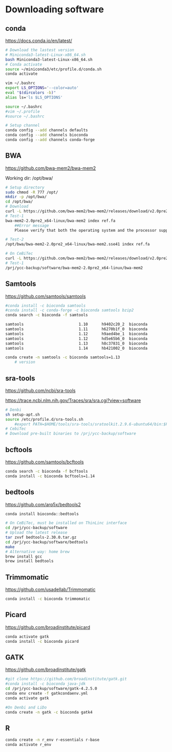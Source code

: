 # Downloading software

## conda 

https://docs.conda.io/en/latest/

```bash
# Download the lastest version
# Miniconda3-latest-Linux-x86_64.sh
bash Miniconda3-latest-Linux-x86_64.sh
# Conda activate
source ~/miniconda3/etc/profile.d/conda.sh
conda activate

vim ~/.bashrc
export LS_OPTIONS='--color=auto'
eval "$(dircolors -b)"
alias ls='ls $LS_OPTIONS'

source ~/.bashrc
#vim ~/.profile
#source ~/.bashrc

# Setup channel
conda config --add channels defaults 
conda config --add channels bioconda 
conda config --add channels conda-forge
```

## BWA

https://github.com/bwa-mem2/bwa-mem2

Working dir: /opt/bwa/

```bash
# Setup directory
sudo chmod -R 777 /opt/
mkdir -p /opt/bwa/
cd /opt/bwa/
# Download
curl -L https://github.com/bwa-mem2/bwa-mem2/releases/download/v2.0pre2/bwa-mem2-2.0pre2_x64-linux.tar.bz2 | sudo tar jxf -
# Test-1
bwa-mem2-2.0pre2_x64-linux/bwa-mem2 index ref.fa
    ##Error message
    Please verify that both the operating system and the processor support Intel(R) X87, CMOV, MMX, 	FXSAVE, SSE, SSE2, SSE3, SSSE3, SSE4_1, SSE4_2, MOVBE, POPCNT, F16C, AVX, FMA, BMI, LZCNT, AVX2, AVX512DQ, AVX512F, ADX, AVX512CD, AVX512BW, AVX512VL and CLWB instructions.

# Test-2
/opt/bwa/bwa-mem2-2.0pre2_x64-linux/bwa-mem2.sse41 index ref.fa

# On CeBiTec
curl -L https://github.com/bwa-mem2/bwa-mem2/releases/download/v2.0pre2/bwa-mem2-2.0pre2_x64-linux.tar.bz2 | tar jxf -
# Test-1
/prj/ycc-backup/software/bwa-mem2-2.0pre2_x64-linux/bwa-mem2
```

## Samtools

https://github.com/samtools/samtools

```bash
#conda install -c bioconda samtools
#conda install -c conda-forge -c bioconda samtools bzip2
conda search -c bioconda -f samtools

samtools                        1.10      h9402c20_2  bioconda
samtools                        1.11      h6270b1f_0  bioconda
samtools                        1.12      h9aed4be_1  bioconda
samtools                        1.12      hd5e65b6_0  bioconda
samtools                        1.13      h8c37831_0  bioconda
samtools                        1.14      hb421002_0  bioconda

conda create -n samtools -c bioconda samtools=1.13
	# version
```

## sra-tools

https://github.com/ncbi/sra-tools

https://trace.ncbi.nlm.nih.gov/Traces/sra/sra.cgi?view=software

```bash
# Denbi
sh setup-apt.sh
source /etc/profile.d/sra-tools.sh
	#export PATH=$HOME/tools/sra-tools/sratoolkit.2.9.6-ubuntu64/bin:$PATH
# CebiTec
# Download pre-built binaries to /prj/ycc-backup/software
```

## bcftools

https://github.com/samtools/bcftools

```bash
conda search -c bioconda -f bcftools
conda install -c bioconda bcftools=1.14
```

## bedtools 

https://github.com/arq5x/bedtools2

```bash
conda install bioconda::bedtools

# On CeBiTec, must be installed on ThinLinc interface
cd /prj/ycc-backup/software
# Upload the latest release
tar zxvf bedtools-2.30.0.tar.gz
cd /prj/ycc-backup/software/bedtools
make
# Alternative way: home brew
brew install gcc
brew install bedtools
```

## Trimmomatic

https://github.com/usadellab/Trimmomatic

```bash
conda install -c bioconda trimmomatic
```

## Picard

https://github.com/broadinstitute/picard

```bash
conda activate gatk
conda install -c bioconda picard
```

## GATK

https://github.com/broadinstitute/gatk

```bash
#git clone https://github.com/broadinstitute/gatk.git
#conda install -c bioconda java-jdk
cd /prj/ycc-backup/software/gatk-4.2.5.0
conda env create -f gatkcondaenv.yml
conda activate gatk

#On Denbi and LiDo
conda create -n gatk -c bioconda gatk4
```

## R

```bash
conda create -n r_env r-essentials r-base
conda activate r_env
```
